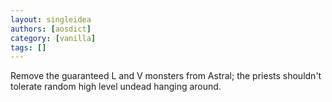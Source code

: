 ```yaml
---
layout: singleidea
authors: [aosdict]
category: [vanilla]
tags: []
---
```

Remove the guaranteed L and V monsters from Astral; the priests shouldn't tolerate random high level undead hanging around.
